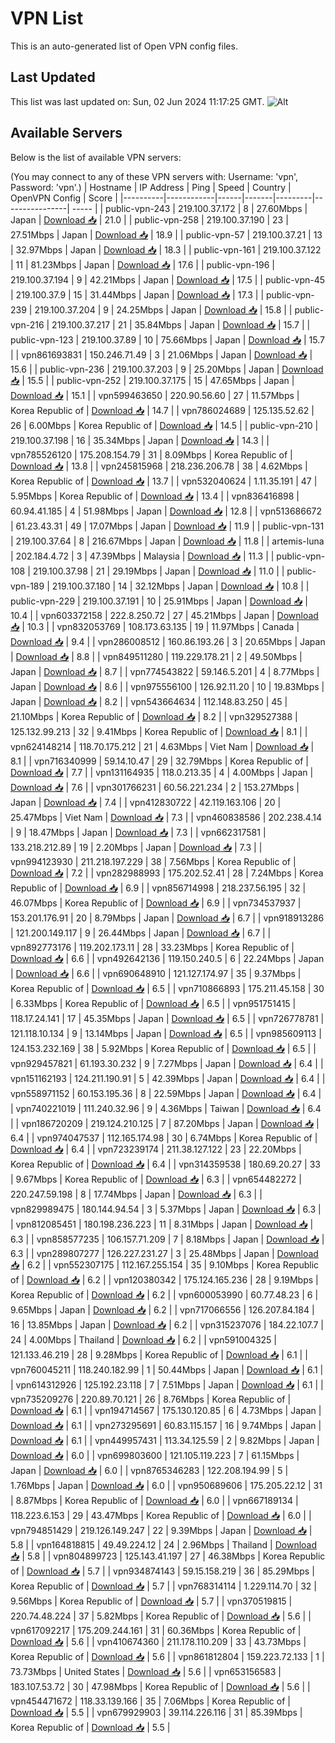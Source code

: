 # VPN List

This is an auto-generated list of Open VPN config files.

## Last Updated

This list was last updated on: Sun, 02 Jun 2024 11:17:25 GMT.
![Alt](https://repobeats.axiom.co/api/embed/186b98318ef1479477931607c1ad7d823f12451f.svg "Repobeats analytics image")

## Available Servers

Below is the list of available VPN servers:

(You may connect to any of these VPN servers with: Username: 'vpn', Password: 'vpn'.)
| Hostname | IP Address | Ping | Speed | Country | OpenVPN Config | Score |
|----------|------------|------|-------|---------|----------------| ----- |
| public-vpn-243 | 219.100.37.172 | 8 | 27.60Mbps | Japan | [Download 📥](./configs/server_0_JP.ovpn) | 21.0 |
| public-vpn-258 | 219.100.37.190 | 23 | 27.51Mbps | Japan | [Download 📥](./configs/server_1_JP.ovpn) | 18.9 |
| public-vpn-57 | 219.100.37.21 | 13 | 32.97Mbps | Japan | [Download 📥](./configs/server_2_JP.ovpn) | 18.3 |
| public-vpn-161 | 219.100.37.122 | 11 | 81.23Mbps | Japan | [Download 📥](./configs/server_3_JP.ovpn) | 17.6 |
| public-vpn-196 | 219.100.37.194 | 9 | 42.21Mbps | Japan | [Download 📥](./configs/server_4_JP.ovpn) | 17.5 |
| public-vpn-45 | 219.100.37.9 | 15 | 31.44Mbps | Japan | [Download 📥](./configs/server_5_JP.ovpn) | 17.3 |
| public-vpn-239 | 219.100.37.204 | 9 | 24.25Mbps | Japan | [Download 📥](./configs/server_6_JP.ovpn) | 15.8 |
| public-vpn-216 | 219.100.37.217 | 21 | 35.84Mbps | Japan | [Download 📥](./configs/server_7_JP.ovpn) | 15.7 |
| public-vpn-123 | 219.100.37.89 | 10 | 75.66Mbps | Japan | [Download 📥](./configs/server_8_JP.ovpn) | 15.7 |
| vpn861693831 | 150.246.71.49 | 3 | 21.06Mbps | Japan | [Download 📥](./configs/server_9_JP.ovpn) | 15.6 |
| public-vpn-236 | 219.100.37.203 | 9 | 25.20Mbps | Japan | [Download 📥](./configs/server_10_JP.ovpn) | 15.5 |
| public-vpn-252 | 219.100.37.175 | 15 | 47.65Mbps | Japan | [Download 📥](./configs/server_11_JP.ovpn) | 15.1 |
| vpn599463650 | 220.90.56.60 | 27 | 11.57Mbps | Korea Republic of | [Download 📥](./configs/server_12_KR.ovpn) | 14.7 |
| vpn786024689 | 125.135.52.62 | 26 | 6.00Mbps | Korea Republic of | [Download 📥](./configs/server_13_KR.ovpn) | 14.5 |
| public-vpn-210 | 219.100.37.198 | 16 | 35.34Mbps | Japan | [Download 📥](./configs/server_14_JP.ovpn) | 14.3 |
| vpn785526120 | 175.208.154.79 | 31 | 8.09Mbps | Korea Republic of | [Download 📥](./configs/server_15_KR.ovpn) | 13.8 |
| vpn245815968 | 218.236.206.78 | 38 | 4.62Mbps | Korea Republic of | [Download 📥](./configs/server_16_KR.ovpn) | 13.7 |
| vpn532040624 | 1.11.35.191 | 47 | 5.95Mbps | Korea Republic of | [Download 📥](./configs/server_17_KR.ovpn) | 13.4 |
| vpn836416898 | 60.94.41.185 | 4 | 51.98Mbps | Japan | [Download 📥](./configs/server_18_JP.ovpn) | 12.8 |
| vpn513686672 | 61.23.43.31 | 49 | 17.07Mbps | Japan | [Download 📥](./configs/server_19_JP.ovpn) | 11.9 |
| public-vpn-131 | 219.100.37.64 | 8 | 216.67Mbps | Japan | [Download 📥](./configs/server_20_JP.ovpn) | 11.8 |
| artemis-luna | 202.184.4.72 | 3 | 47.39Mbps | Malaysia | [Download 📥](./configs/server_21_MY.ovpn) | 11.3 |
| public-vpn-108 | 219.100.37.98 | 21 | 29.19Mbps | Japan | [Download 📥](./configs/server_22_JP.ovpn) | 11.0 |
| public-vpn-189 | 219.100.37.180 | 14 | 32.12Mbps | Japan | [Download 📥](./configs/server_23_JP.ovpn) | 10.8 |
| public-vpn-229 | 219.100.37.191 | 10 | 25.91Mbps | Japan | [Download 📥](./configs/server_24_JP.ovpn) | 10.4 |
| vpn603372158 | 222.8.250.72 | 27 | 45.21Mbps | Japan | [Download 📥](./configs/server_25_JP.ovpn) | 10.3 |
| vpn832053769 | 108.173.63.135 | 19 | 11.97Mbps | Canada | [Download 📥](./configs/server_26_CA.ovpn) | 9.4 |
| vpn286008512 | 160.86.193.26 | 3 | 20.65Mbps | Japan | [Download 📥](./configs/server_27_JP.ovpn) | 8.8 |
| vpn849511280 | 119.229.178.21 | 2 | 49.50Mbps | Japan | [Download 📥](./configs/server_28_JP.ovpn) | 8.7 |
| vpn774543822 | 59.146.5.201 | 4 | 8.77Mbps | Japan | [Download 📥](./configs/server_29_JP.ovpn) | 8.6 |
| vpn975556100 | 126.92.11.20 | 10 | 19.83Mbps | Japan | [Download 📥](./configs/server_30_JP.ovpn) | 8.2 |
| vpn543664634 | 112.148.83.250 | 45 | 21.10Mbps | Korea Republic of | [Download 📥](./configs/server_31_KR.ovpn) | 8.2 |
| vpn329527388 | 125.132.99.213 | 32 | 9.41Mbps | Korea Republic of | [Download 📥](./configs/server_32_KR.ovpn) | 8.1 |
| vpn624148214 | 118.70.175.212 | 21 | 4.63Mbps | Viet Nam | [Download 📥](./configs/server_33_VN.ovpn) | 8.1 |
| vpn716340999 | 59.14.10.47 | 29 | 32.79Mbps | Korea Republic of | [Download 📥](./configs/server_34_KR.ovpn) | 7.7 |
| vpn131164935 | 118.0.213.35 | 4 | 4.00Mbps | Japan | [Download 📥](./configs/server_35_JP.ovpn) | 7.6 |
| vpn301766231 | 60.56.221.234 | 2 | 153.27Mbps | Japan | [Download 📥](./configs/server_36_JP.ovpn) | 7.4 |
| vpn412830722 | 42.119.163.106 | 20 | 25.47Mbps | Viet Nam | [Download 📥](./configs/server_37_VN.ovpn) | 7.3 |
| vpn460838586 | 202.238.4.14 | 9 | 18.47Mbps | Japan | [Download 📥](./configs/server_38_JP.ovpn) | 7.3 |
| vpn662317581 | 133.218.212.89 | 19 | 2.20Mbps | Japan | [Download 📥](./configs/server_39_JP.ovpn) | 7.3 |
| vpn994123930 | 211.218.197.229 | 38 | 7.56Mbps | Korea Republic of | [Download 📥](./configs/server_40_KR.ovpn) | 7.2 |
| vpn282988993 | 175.202.52.41 | 28 | 7.24Mbps | Korea Republic of | [Download 📥](./configs/server_41_KR.ovpn) | 6.9 |
| vpn856714998 | 218.237.56.195 | 32 | 46.07Mbps | Korea Republic of | [Download 📥](./configs/server_42_KR.ovpn) | 6.9 |
| vpn734537937 | 153.201.176.91 | 20 | 8.79Mbps | Japan | [Download 📥](./configs/server_43_JP.ovpn) | 6.7 |
| vpn918913286 | 121.200.149.117 | 9 | 26.44Mbps | Japan | [Download 📥](./configs/server_44_JP.ovpn) | 6.7 |
| vpn892773176 | 119.202.173.11 | 28 | 33.23Mbps | Korea Republic of | [Download 📥](./configs/server_45_KR.ovpn) | 6.6 |
| vpn492642136 | 119.150.240.5 | 6 | 22.24Mbps | Japan | [Download 📥](./configs/server_46_JP.ovpn) | 6.6 |
| vpn690648910 | 121.127.174.97 | 35 | 9.37Mbps | Korea Republic of | [Download 📥](./configs/server_47_KR.ovpn) | 6.5 |
| vpn710866893 | 175.211.45.158 | 30 | 6.33Mbps | Korea Republic of | [Download 📥](./configs/server_48_KR.ovpn) | 6.5 |
| vpn951751415 | 118.17.24.141 | 17 | 45.35Mbps | Japan | [Download 📥](./configs/server_49_JP.ovpn) | 6.5 |
| vpn726778781 | 121.118.10.134 | 9 | 13.14Mbps | Japan | [Download 📥](./configs/server_50_JP.ovpn) | 6.5 |
| vpn985609113 | 124.153.232.169 | 38 | 5.92Mbps | Korea Republic of | [Download 📥](./configs/server_51_KR.ovpn) | 6.5 |
| vpn929457821 | 61.193.30.232 | 9 | 7.27Mbps | Japan | [Download 📥](./configs/server_52_JP.ovpn) | 6.4 |
| vpn151162193 | 124.211.190.91 | 5 | 42.39Mbps | Japan | [Download 📥](./configs/server_53_JP.ovpn) | 6.4 |
| vpn558971152 | 60.153.195.36 | 8 | 22.59Mbps | Japan | [Download 📥](./configs/server_54_JP.ovpn) | 6.4 |
| vpn740221019 | 111.240.32.96 | 9 | 4.36Mbps | Taiwan | [Download 📥](./configs/server_55_TW.ovpn) | 6.4 |
| vpn186720209 | 219.124.210.125 | 7 | 87.20Mbps | Japan | [Download 📥](./configs/server_56_JP.ovpn) | 6.4 |
| vpn974047537 | 112.165.174.98 | 30 | 6.74Mbps | Korea Republic of | [Download 📥](./configs/server_57_KR.ovpn) | 6.4 |
| vpn723239174 | 211.38.127.122 | 23 | 22.20Mbps | Korea Republic of | [Download 📥](./configs/server_58_KR.ovpn) | 6.4 |
| vpn314359538 | 180.69.20.27 | 33 | 9.67Mbps | Korea Republic of | [Download 📥](./configs/server_59_KR.ovpn) | 6.3 |
| vpn654482272 | 220.247.59.198 | 8 | 17.74Mbps | Japan | [Download 📥](./configs/server_60_JP.ovpn) | 6.3 |
| vpn829989475 | 180.144.94.54 | 3 | 5.37Mbps | Japan | [Download 📥](./configs/server_61_JP.ovpn) | 6.3 |
| vpn812085451 | 180.198.236.223 | 11 | 8.31Mbps | Japan | [Download 📥](./configs/server_62_JP.ovpn) | 6.3 |
| vpn858577235 | 106.157.71.209 | 7 | 8.18Mbps | Japan | [Download 📥](./configs/server_63_JP.ovpn) | 6.3 |
| vpn289807277 | 126.227.231.27 | 3 | 25.48Mbps | Japan | [Download 📥](./configs/server_64_JP.ovpn) | 6.2 |
| vpn552307175 | 112.167.255.154 | 35 | 9.10Mbps | Korea Republic of | [Download 📥](./configs/server_65_KR.ovpn) | 6.2 |
| vpn120380342 | 175.124.165.236 | 28 | 9.19Mbps | Korea Republic of | [Download 📥](./configs/server_66_KR.ovpn) | 6.2 |
| vpn600053990 | 60.77.48.23 | 6 | 9.65Mbps | Japan | [Download 📥](./configs/server_67_JP.ovpn) | 6.2 |
| vpn717066556 | 126.207.84.184 | 16 | 13.85Mbps | Japan | [Download 📥](./configs/server_68_JP.ovpn) | 6.2 |
| vpn315237076 | 184.22.107.7 | 24 | 4.00Mbps | Thailand | [Download 📥](./configs/server_69_TH.ovpn) | 6.2 |
| vpn591004325 | 121.133.46.219 | 28 | 9.28Mbps | Korea Republic of | [Download 📥](./configs/server_70_KR.ovpn) | 6.1 |
| vpn760045211 | 118.240.182.99 | 1 | 50.44Mbps | Japan | [Download 📥](./configs/server_71_JP.ovpn) | 6.1 |
| vpn614312926 | 125.192.23.118 | 7 | 7.51Mbps | Japan | [Download 📥](./configs/server_72_JP.ovpn) | 6.1 |
| vpn735209276 | 220.89.70.121 | 26 | 8.76Mbps | Korea Republic of | [Download 📥](./configs/server_73_KR.ovpn) | 6.1 |
| vpn194714567 | 175.130.120.85 | 6 | 4.73Mbps | Japan | [Download 📥](./configs/server_74_JP.ovpn) | 6.1 |
| vpn273295691 | 60.83.115.157 | 16 | 9.74Mbps | Japan | [Download 📥](./configs/server_75_JP.ovpn) | 6.1 |
| vpn449957431 | 113.34.125.59 | 2 | 9.82Mbps | Japan | [Download 📥](./configs/server_76_JP.ovpn) | 6.0 |
| vpn699803600 | 121.105.119.223 | 7 | 61.15Mbps | Japan | [Download 📥](./configs/server_77_JP.ovpn) | 6.0 |
| vpn8765346283 | 122.208.194.99 | 5 | 1.76Mbps | Japan | [Download 📥](./configs/server_78_JP.ovpn) | 6.0 |
| vpn950689606 | 175.205.22.12 | 31 | 8.87Mbps | Korea Republic of | [Download 📥](./configs/server_79_KR.ovpn) | 6.0 |
| vpn667189134 | 118.223.6.153 | 29 | 43.47Mbps | Korea Republic of | [Download 📥](./configs/server_80_KR.ovpn) | 6.0 |
| vpn794851429 | 219.126.149.247 | 22 | 9.39Mbps | Japan | [Download 📥](./configs/server_81_JP.ovpn) | 5.8 |
| vpn164818815 | 49.49.224.12 | 24 | 2.96Mbps | Thailand | [Download 📥](./configs/server_82_TH.ovpn) | 5.8 |
| vpn804899723 | 125.143.41.197 | 27 | 46.38Mbps | Korea Republic of | [Download 📥](./configs/server_83_KR.ovpn) | 5.7 |
| vpn934874143 | 59.15.158.219 | 36 | 85.29Mbps | Korea Republic of | [Download 📥](./configs/server_84_KR.ovpn) | 5.7 |
| vpn768314114 | 1.229.114.70 | 32 | 9.56Mbps | Korea Republic of | [Download 📥](./configs/server_85_KR.ovpn) | 5.7 |
| vpn370519815 | 220.74.48.224 | 37 | 5.82Mbps | Korea Republic of | [Download 📥](./configs/server_86_KR.ovpn) | 5.6 |
| vpn617092217 | 175.209.244.161 | 31 | 60.36Mbps | Korea Republic of | [Download 📥](./configs/server_87_KR.ovpn) | 5.6 |
| vpn410674360 | 211.178.110.209 | 33 | 43.73Mbps | Korea Republic of | [Download 📥](./configs/server_88_KR.ovpn) | 5.6 |
| vpn861812804 | 159.223.72.133 | 1 | 73.73Mbps | United States | [Download 📥](./configs/server_89_US.ovpn) | 5.6 |
| vpn653156583 | 183.107.53.72 | 30 | 47.98Mbps | Korea Republic of | [Download 📥](./configs/server_90_KR.ovpn) | 5.6 |
| vpn454471672 | 118.33.139.166 | 35 | 7.06Mbps | Korea Republic of | [Download 📥](./configs/server_91_KR.ovpn) | 5.5 |
| vpn679929903 | 39.114.226.116 | 31 | 85.39Mbps | Korea Republic of | [Download 📥](./configs/server_92_KR.ovpn) | 5.5 |
